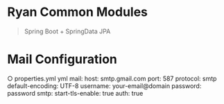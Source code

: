 # Ryan Common Modules
> Spring Boot + SpringData JPA


# Mail Configuration
○ properties.yml
yml
mail:
  host: smtp.gmail.com
  port: 587
  protocol: smtp
  default-encoding: UTF-8
  username: your-email@domain
  password: password
  smtp:
    start-tls-enable: true
    auth: true

